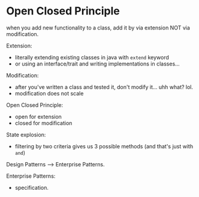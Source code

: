 # Open Closed Principle

when you add new functionality to a class, add it by via extension NOT via modification.

Extension:
- literally extending existing classes in java with `extend` keyword
- or using an interface/trait and writing implementations in classes...

Modification:
- after you've written a class and tested it, don't modify it... uhh what? lol.
- modification does not scale


Open Closed Principle:
- open for extension
- closed for modification 

State explosion:
- filtering by two criteria gives us 3 possible methods (and that's just with `and`)


Design Patterns --> Enterprise Patterns.

Enterprise Patterns:
- specification.  

